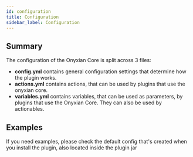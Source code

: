 ```yaml
---
id: configuration
title: Configuration
sidebar_label: Configuration
---
```


## Summary

The configuration of the Onyxian Core is split across 3 files:
- **config.yml** contains general configuration settings that determine how the plugin works.
- **actions.yml** contains actions, that can be used by plugins that use the onyxian core.
- **variables.yml** contains variables, that can be used as parameters, by plugins that use the Onyxian Core. They can also be used by actionables.



## Examples
If you need examples, please check the default config that's created when you install the plugin, also located inside the plugin jar